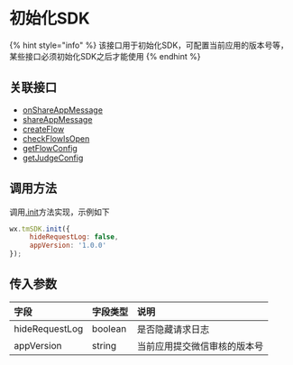 # 初始化SDK

{% hint style="info" %}
该接口用于初始化SDK，可配置当前应用的版本号等，某些接口必须初始化SDK之后才能使用
{% endhint %}

## **关联接口**

* [onShareAppMessage](../../game-set/ji-shu-zhi-nan/dev-sharing/onshareappmessage.md)
* [shareAppMessage](../../game-set/ji-shu-zhi-nan/dev-sharing/shareappmessage.md)
* [createFlow](../../selling/ji-shu-zhi-nan/zhu-jian-hua/createflow/)
* [checkFlowIsOpen](../../selling/ji-shu-zhi-nan/zhu-jian-hua/get-ad-position-status.md)
* [getFlowConfig](../../selling/ji-shu-zhi-nan/zhu-jian-hua/api/get-ad-position-config.md)
* [getJudgeConfig](../../game-set/ji-shu-zhi-nan/function-switch.md)

## **调用方法**

调用[.init](../../selling/ji-shu-zhi-nan/init.md)方法实现，示例如下

```javascript
wx.tmSDK.init({
     hideRequestLog: false,
     appVersion: '1.0.0'
});
```

## **传入参数**

| 字段 | 字段类型 | 说明 |
| :--- | :--- | :--- |
| hideRequestLog | boolean | 是否隐藏请求日志 |
| appVersion | string | 当前应用提交微信审核的版本号 |

